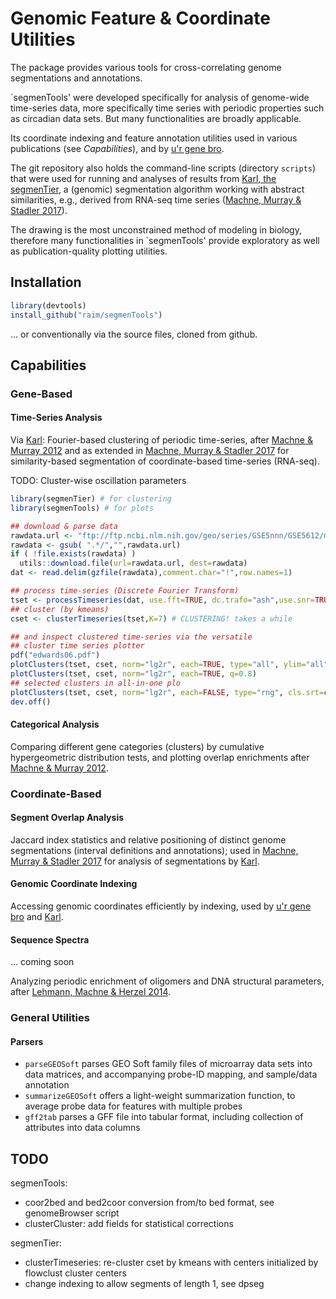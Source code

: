 # Genomic Feature & Coordinate Utilities 

The package provides various tools for cross-correlating genome
segmentations and annotations. 


`segmenTools' were developed specifically for analysis of genome-wide
time-series data, more specifically time series with periodic properties
such as circadian data sets. But many functionalities are broadly applicable.

Its coordinate indexing and feature annotation
utilities used in various publications (see *Capabilities*), and by
[u'r gene bro](https://gitlab.com/raim/genomeBrowser).

The git repository also holds the command-line scripts (directory
`scripts`) that were used for running and analyses of results from
[Karl, the segmenTier](https://github.com/raim/segmenTier), a
(genomic) segmentation algorithm working with abstract similarities,
e.g., derived from RNA-seq time series ([Machne, Murray & Stadler
2017](http://www.nature.com/articles/s41598-017-12401-8)).

The drawing is the most unconstrained method of modeling in biology,
therefore many functionalities in `segmenTools' provide exploratory as well
as publication-quality plotting utilities.

## Installation

```R
library(devtools)
install_github("raim/segmenTools")
```

... or conventionally via the source files, cloned from github.

## Capabilities

### Gene-Based

#### Time-Series Analysis 

Via [Karl](https://github.com/raim/segmenTier): Fourier-based
clustering of periodic time-series, after [Machne & Murray
2012](https://doi.org/10.1371/journal.pone.0037906) and as extended in
[Machne, Murray & Stadler
2017](http://www.nature.com/articles/s41598-017-12401-8) for
similarity-based segmentation of coordinate-based time-series
(RNA-seq).

TODO: Cluster-wise oscillation parameters

```R
library(segmenTier) # for clustering 
library(segmenTools) # for plots

## download & parse data
rawdata.url <- "ftp://ftp.ncbi.nlm.nih.gov/geo/series/GSE5nnn/GSE5612/matrix/GSE5612_series_matrix.txt.gz"
rawdata <- gsub( ".*/","",rawdata.url)
if ( !file.exists(rawdata) )
  utils::download.file(url=rawdata.url, dest=rawdata)
dat <- read.delim(gzfile(rawdata),comment.char="!",row.names=1)

## process time-series (Discrete Fourier Transform)
tset <- processTimeseries(dat, use.fft=TRUE, dc.trafo="ash",use.snr=TRUE)
## cluster (by kmeans)
cset <- clusterTimeseries(tset,K=7) # CLUSTERING! takes a while

## and inspect clustered time-series via the versatile
## cluster time series plotter
pdf("edwards06.pdf")
plotClusters(tset, cset, norm="lg2r", each=TRUE, type="all", ylim="all")
plotClusters(tset, cset, norm="lg2r", each=TRUE, q=0.8)
## selected clusters in all-in-one plo
plotClusters(tset, cset, norm="lg2r", each=FALSE, type="rng", cls.srt=c(3,5,7))
dev.off()
```

#### Categorical Analysis 

Comparing different gene categories (clusters) by cumulative
hypergeometric distribution tests, and plotting overlap enrichments
after [Machne & Murray
2012](https://doi.org/10.1371/journal.pone.0037906).

### Coordinate-Based

#### Segment Overlap Analysis

Jaccard index statistics and relative positioning of distinct genome
segmentations (interval definitions and annotations); used in [Machne,
Murray & Stadler
2017](http://www.nature.com/articles/s41598-017-12401-8) for analysis
of segmentations by [Karl](https://github.com/raim/segmenTier).

#### Genomic Coordinate Indexing

Accessing genomic coordinates efficiently by indexing, used by
[u'r gene bro](https://gitlab.com/raim/genomeBrowser) and
[Karl](https://github.com/raim/segmenTier).

#### Sequence Spectra 

... coming soon

Analyzing periodic enrichment of oligomers and DNA structural
parameters, after [Lehmann, Machne & Herzel
2014](https://doi.org/10.1093/nar/gku641).


### General Utilities

#### Parsers

* `parseGEOSoft` parses GEO Soft family files of microarray data sets
into data matrices, and accompanying probe-ID mapping, and sample/data
annotation
* `summarizeGEOSoft` offers a light-weight summarization function, to
average probe data for features with multiple probes 
* `gff2tab` parses a GFF file into tabular format, including
collection of attributes into data columns

## TODO

segmenTools:
* coor2bed and bed2coor conversion from/to bed format, see genomeBrowser script
* clusterCluster: add fields for statistical corrections

segmenTier:
* clusterTimeseries: re-cluster cset by kmeans with centers initialized by flowclust cluster centers 
* change indexing to allow segments of length 1, see dpseg
